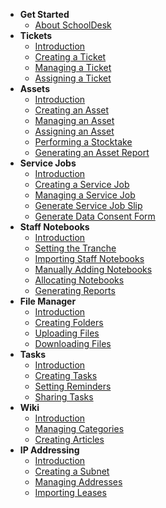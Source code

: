 <!-- docs/_sidebar.md -->

- **Get Started**
    - [About SchoolDesk](/about-schooldesk)
- **Tickets**
    - [Introduction](/tickets)
    - [Creating a Ticket](/create-ticket)
    - [Managing a Ticket](/manage-ticket)
    - [Assigning a Ticket](/assign-ticket)
- **Assets**
    - [Introduction](/tickets)
    - [Creating an Asset](/create-ticket)
    - [Managing an Asset](/manage-ticket)
    - [Assigning an Asset](/assign-ticket)  
    - [Performing a Stocktake](/assign-ticket)  
    - [Generating an Asset Report](/assign-ticket)
- **Service Jobs**
    - [Introduction](/advance)
    - [Creating a Service Job](/metadata-distribution)
    - [Managing a Service Job](/configuration)
    - [Generate Service Job Slip](/template)
    - [Generate Data Consent Form](/helpers)
- **Staff Notebooks**
    - [Introduction](/advance)
    - [Setting the Tranche](/metadata-distribution)
    - [Importing Staff Notebooks](/configuration)
    - [Manually Adding Notebooks](/template)
    - [Allocating Notebooks](/template)
    - [Generating Reports](/helpers)
- **File Manager**
    - [Introduction](/advance)
    - [Creating Folders](/metadata-distribution)
    - [Uploading Files](/configuration)
    - [Downloading Files](/template)
- **Tasks**
    - [Introduction](/advance)
    - [Creating Tasks](/metadata-distribution)
    - [Setting Reminders](/configuration)
    - [Sharing Tasks](/template)
- **Wiki**
    - [Introduction](/advance)
    - [Managing Categories](/metadata-distribution)
    - [Creating Articles](/configuration)
- **IP Addressing**
    - [Introduction](/advance)
    - [Creating a Subnet](/metadata-distribution)
    - [Managing Addresses](/configuration)
    - [Importing Leases](/configuration)
